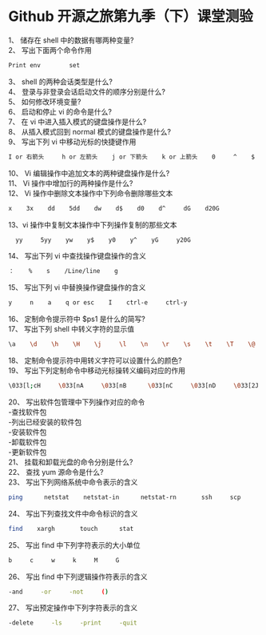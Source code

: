 # Github 开源之旅第九季（下）课堂测验

1、	储存在 shell 中的数据有哪两种变量?  
2、	写出下面两个命令作用  
```bash
Print env        set
```
3、	shell 的两种会话类型是什么?  
4、	登录与非登录会话启动文件的顺序分别是什么?  
5、	如何修改环境变量?  
6、	启动和停止 vi 的命令是什么?    
7、	在 vi 中进入插入模式的键盘操作是什么?    
8、	从插入模式回到 normal 模式的键盘操作是什么?    
9、	写出下列 vi 中移动光标的快捷键作用  
```bash
I or 右箭头     h or 左箭头    j or 下箭头    k or 上箭头    0     ^    $    w    W     b    B    ctrl –f or Page Down    ctrl-b or Page Up    number    G    
```
10、	Vi 编辑操作中追加文本的两种键盘操作是什么?  
11、	Vi 操作中增加行的两种操作是什么?  
12、	Vi 操作中删除文本操作中下列命令删除哪些文本  
```bash
x    3x    dd    5dd    dw    d$    d0    d^     dG    d20G 
```
13、vi 操作中复制文本操作中下列操作复制的那些文本  
```bash
  yy     5yy    yw    y$    y0    y^    yG     y20G
```
14、	写出下列 vi 中查找操作键盘操作的含义  
```bash
：    %    s    /Line/line    g
```
15、	写出下列 vi 中替换操作键盘操作的含义  
```bash
y     n    a    q or esc    I    ctrl-e     ctrl-y
```
16、	定制命令提示符中 $ps1 是什么的简写?    
17、	写出下列 shell 中转义字符的显示值  
```bash
\a    \d    \h    \H    \j     \l    \n    \r    \s    \t    \T    \@    \A    \u    \v    \V    \w    \W    \!    \#    \$    \[    \]
```
18、	定制命令提示符中用转义字符可以设置什么的颜色?    
19、	写出下列定制命令中移动光标操转义编码对应的作用  
```bash
\033[l;cH     \033[nA     \033[nB      \033[nC     \033[nD     \033[2J     \033[K     \033[s     \033[u
```
20、	写出软件包管理中下列操作对应的命令  
-查找软件包   
-列出已经安装的软件包    
-安装软件包    
-卸载软件包    
-更新软件包    
21、	挂载和卸载光盘的命令分别是什么?  
22、	查找 yum 源命令是什么?   
23、	写出下列网络系统中命令表示的含义  
```bash
ping      netstat    netstat-in      netstat-rn       ssh     scp    
```
24、	写出下列查找文件中命令标识的含义  
```bash
find    xargh       touch      stat    
```
25、	写出 find 中下列字符表示的大小单位  
```bash
b     c     w     k     M     G
```
26、	写出 find 中下列逻辑操作符表示的含义  
```bash
-and     -or     -not     ()
```
27、	写出预定操作中下列字符表示的含义  
```bash
-delete     -ls     -print     -quit
```